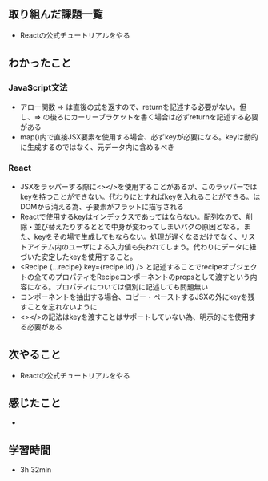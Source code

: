 ## 取り組んだ課題一覧
- Reactの公式チュートリアルをやる
## わかったこと
### JavaScript文法
- アロー関数 => は直後の式を返すので、returnを記述する必要がない。但し、=> の後ろにカーリーブラケットを書く場合は必ずreturnを記述する必要がある
- map()内で直接JSX要素を使用する場合、必ずkeyが必要になる。keyは動的に生成するのではなく、元データ内に含めるべき
### React
- JSXをラッパーする際に<></>を使用することがあるが、このラッパーではkeyを持つことができない。代わりに<Fragment></Fragment>とすればkeyを入れることができる。<Fragment>はDOMから消える為、子要素がフラットに描写される
- Reactで使用するkeyはインデックスであってはならない。配列なので、削除・並び替えたりするととで中身が変わってしまいバグの原因となる。また、keyをその場で生成してもならない。処理が遅くなるだけでなく、リストアイテム内のユーザによる入力値も失われてしまう。代わりにデータに紐づいた安定したkeyを使用すること。
- <Recipe {...recipe} key={recipe.id} /> と記述することでrecipeオブジェクトの全てのプロパティをRecipeコンポーネントのpropsとして渡すという内容になる。プロパティについては個別に記述しても問題無い
- コンポーネントを抽出する場合、コピー・ペーストするJSXの外にkeyを残すことを忘れないように
- <></>の記法はkeyを渡すことはサポートしていない為、明示的に<Fragment>を使用する必要がある
## 次やること
- Reactの公式チュートリアルをやる
## 感じたこと
- 
## 学習時間
- 3h 32min